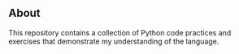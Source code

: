 ## About 

This repository contains a collection of Python code practices and exercises that demonstrate my understanding of the language.
